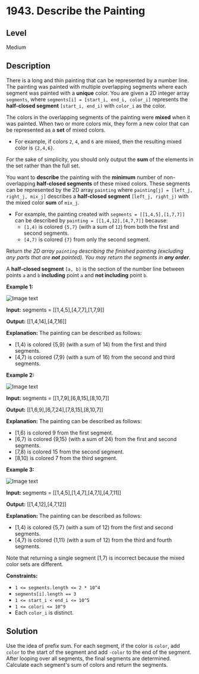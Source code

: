 # 1943. Describe the Painting
## Level
Medium

## Description
There is a long and thin painting that can be represented by a number line. The painting was painted with multiple overlapping segments where each segment was painted with a **unique** color. You are given a 2D integer array `segments`, where `segments[i] = [start_i, end_i, color_i]` represents the **half-closed segment** `[start_i, end_i)` with `color_i` as the color.

The colors in the overlapping segments of the painting were **mixed** when it was painted. When two or more colors mix, they form a new color that can be represented as a **set** of mixed colors.

- For example, if colors `2`, `4`, and `6` are mixed, then the resulting mixed color is `{2,4,6}`.

For the sake of simplicity, you should only output the **sum** of the elements in the set rather than the full set.

You want to **describe** the painting with the **minimum** number of non-overlapping **half-closed segments** of these mixed colors. These segments can be represented by the 2D array `painting` where `painting[j] = [left_j, right_j, mix_j]` describes a **half-closed segment** `[left_j, right_j)` with the mixed color **sum** of `mix_j`.

- For example, the painting created with `segments = [[1,4,5],[1,7,7]]` can be described by `painting = [[1,4,12],[4,7,7]]` because:
   - `[1,4)` is colored `{5,7}` (with a sum of `12`) from both the first and second segments.
   - `[4,7)` is colored `{7}` from only the second segment.

Return *the 2D array `painting` describing the finished painting (excluding any parts that are **not** painted). You may return the segments in **any order***.

A **half-closed segment** `[a, b)` is the section of the number line between points `a` and `b` **including** point `a` and **not including** point `b`.

**Example 1:**

![Image text](https://assets.leetcode.com/uploads/2021/06/18/1.png)

**Input:** segments = [[1,4,5],[4,7,7],[1,7,9]]

**Output:** [[1,4,14],[4,7,16]]

**Explanation:** The painting can be described as follows:
- [1,4) is colored {5,9} (with a sum of 14) from the first and third segments.
- [4,7) is colored {7,9} (with a sum of 16) from the second and third segments.

**Example 2:**

![Image text](https://assets.leetcode.com/uploads/2021/06/18/2.png)

**Input:** segments = [[1,7,9],[6,8,15],[8,10,7]]

**Output:** [[1,6,9],[6,7,24],[7,8,15],[8,10,7]]

**Explanation:** The painting can be described as follows:
- [1,6) is colored 9 from the first segment.
- [6,7) is colored {9,15} (with a sum of 24) from the first and second segments.
- [7,8) is colored 15 from the second segment.
- [8,10) is colored 7 from the third segment.

**Example 3:**

![Image text](https://assets.leetcode.com/uploads/2021/07/04/c1.png)

**Input:** segments = [[1,4,5],[1,4,7],[4,7,1],[4,7,11]]

**Output:** [[1,4,12],[4,7,12]]

**Explanation:** The painting can be described as follows:
- [1,4) is colored {5,7} (with a sum of 12) from the first and second segments.
- [4,7) is colored {1,11} (with a sum of 12) from the third and fourth segments.

Note that returning a single segment [1,7) is incorrect because the mixed color sets are different.

**Constraints:**

* `1 <= segments.length <= 2 * 10^4`
* `segments[i].length == 3`
* `1 <= start_i < end_i <= 10^5`
* `1 <= colori <= 10^9`
* Each `color_i` is distinct.

## Solution
Use the idea of prefix sum. For each segment, if the color is `color`, add `color` to the start of the segment and add `-color` to the end of the segment. After looping over all segments, the final segments are determined. Calculate each segment's sum of colors and return the segments.
